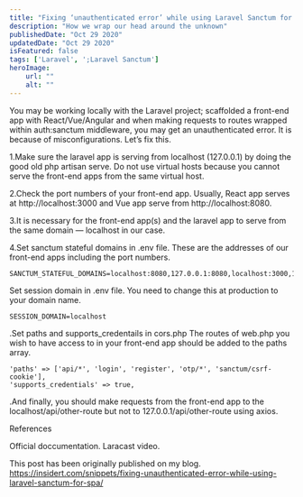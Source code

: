 ```yaml
---
title: "Fixing ‘unauthenticated error’ while using Laravel Sanctum for SPA."
description: "How we wrap our head around the unknown"
publishedDate: "Oct 29 2020"
updatedDate: "Oct 29 2020"
isFeatured: false
tags: ['Laravel', ';Laravel Sanctum']
heroImage:
    url: ""
    alt: ""
---
```

You may be working locally with the Laravel project; scaffolded a front-end app with React/Vue/Angular and when making requests to routes wrapped within auth:sanctum middleware, you may get an unauthenticated error. It is because of misconfigurations. Let’s fix this.

1.Make sure the laravel app is serving from localhost (127.0.0.1) by doing the good old php artisan serve. Do not use virtual hosts because you cannot serve the front-end apps from the same virtual host.

2.Check the port numbers of your front-end app. Usually, React app serves at http://localhost:3000 and Vue app serve from http://localhost:8080.

3.It is necessary for the front-end app(s) and the laravel app to serve from the same domain — localhost in our case.

4.Set sanctum stateful domains in .env file. These are the addresses of our front-end apps including the port numbers.
``````
SANCTUM_STATEFUL_DOMAINS=localhost:8080,127.0.0.1:8080,localhost:3000,127.0.0.1:3000
``````

Set session domain in .env file. You need to change this at production to your domain name.
``````
SESSION_DOMAIN=localhost
``````

.Set paths and supports_credentails in cors.php The routes of web.php you wish to have access to in your front-end app should be added to the paths array.
``````
'paths' => ['api/*', 'login', 'register', 'otp/*', 'sanctum/csrf-cookie'],
'supports_credentials' => true,
``````
.And finally, you should make requests from the front-end app to the localhost/api/other-route but not to 127.0.0.1/api/other-route using axios.

References

Official doccumentation.
Laracast video.


This post has been originally published on my blog. https://insidert.com/snippets/fixing-unauthenticated-error-while-using-laravel-sanctum-for-spa/
